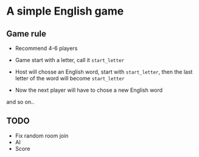 # A simple English game

## Game rule

  - Recommend 4-6 players
  
  - Game start with a letter, call it `start_letter`
  - Host will chosse an English word, start with `start_letter`, then the last letter of the word will become `start_letter`
  - Now the next player will have to chose a new English word

  and so on..

## TODO
- Fix random room join
- AI
- Score

